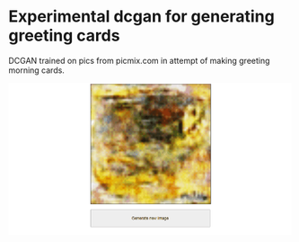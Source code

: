 # Experimental dcgan for generating greeting cards

DCGAN trained on pics from picmix.com in attempt of making greeting morning cards.

![](dcgan.gif)